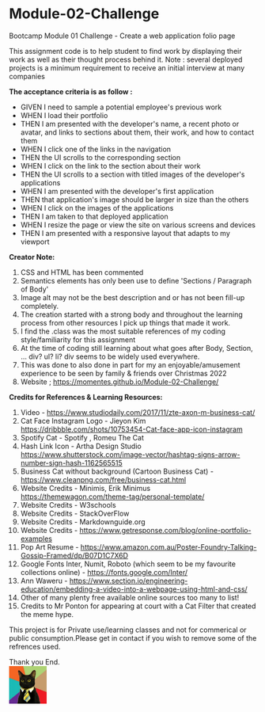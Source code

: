 # Module-02-Challenge
Bootcamp Module 01 Challenge - Create a web application folio page

This assignment code is to help student to find work by displaying their work as well as their thought process behind it. Note : several deployed projects is a minimum requirement to receive an initial interview at many companies

**The acceptance criteria is as follow :**
- GIVEN I need to sample a potential employee's previous work
- WHEN I load their portfolio
- THEN I am presented with the developer's name, a recent photo or avatar, and links to sections about them, their work, and how to contact them
- WHEN I click one of the links in the navigation
- THEN the UI scrolls to the corresponding section
- WHEN I click on the link to the section about their work
- THEN the UI scrolls to a section with titled images of the developer's applications
- WHEN I am presented with the developer's first application
- THEN that application's image should be larger in size than the others
- WHEN I click on the images of the applications
- THEN I am taken to that deployed application
- WHEN I resize the page or view the site on various screens and devices
- THEN I am presented with a responsive layout that adapts to my viewport

**Creator Note:**
1. CSS and HTML has been commented
2. Semantics elements has only been use to define 'Sections / Paragraph of Body'
3. Image alt may not be the best description and or has not been fill-up completely. 
4. The creation started with a strong body and throughout the learning process from other resources I pick up things that made it work.
5. I find the .class was the most suitable references of my coding style/familiarity for this assignment
6. At the time of coding still learning about what goes after Body, Section, ... div? ul? li? div seems to be widely used everywhere.
7. This was done to also done in part for my an enjoyable/amusement experience to be seen by family & friends over Christmas 2022
8. Website ; https://momentes.github.io/Module-02-Challenge/

**Credits for References & Learning Resources:**
1. Video - https://www.studiodaily.com/2017/11/zte-axon-m-business-cat/
2. Cat Face Instagram Logo - Jieyon Kim https://dribbble.com/shots/10753454-Cat-face-app-icon-instagram
3. Spotify Cat - Spotify , Romeu The Cat
4. Hash Link Icon - Artha Design Studio https://www.shutterstock.com/image-vector/hashtag-signs-arrow-number-sign-hash-1162565515
5. Business Cat without background (Cartoon Business Cat) - https://www.cleanpng.com/free/business-cat.html
6. Website Credits - Minimis, Erik Minimus https://themewagon.com/theme-tag/personal-template/
7. Website Credits - W3schools
8. Website Credits - StackOverFlow
9. Website Credits - Markdownguide.org
10. Website Credits - https://www.getresponse.com/blog/online-portfolio-examples
11. Pop Art Resume - https://www.amazon.com.au/Poster-Foundry-Talking-Gossip-Framed/dp/B07D1C7X6D
12. Google Fonts Inter, Numit, Roboto (which seem to be my favourite collections online) - https://fonts.google.com/Inter/
13. Ann Waweru - https://www.section.io/engineering-education/embedding-a-video-into-a-webpage-using-html-and-css/
14. Other of many plenty free available online sources too many to list!
15. Credits to Mr Ponton for appearing at court with a Cat Filter that created the meme hype.


This project is for Private use/learning classes and not for commerical or public consumption.Please get in contact if you wish to remove some of the refrences used.

Thank you
End.        
<img src="images/business-cat1.jpg" width=15%>